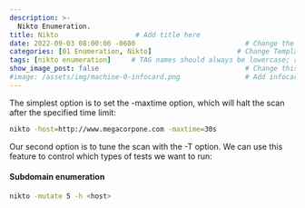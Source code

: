 ```yaml
---
description: >-
  Nikto Enumeration.
title: Nikto                   # Add title here
date: 2022-09-03 08:00:00 -0600                           # Change the date to match completion date
categories: [01 Enumeration, Nikto]                     # Change Templates to Writeup
tags: [nikto enumeration]     # TAG names should always be lowercase; replace template with writeup, and add relevant tags
show_image_post: false                                    # Change this to true
#image: /assets/img/machine-0-infocard.png                # Add infocard image here for post preview image
---
```

The simplest option is to set the -maxtime option, which will halt the scan after the specified time limit:
```bash
nikto -host=http://www.megacorpone.com -maxtime=30s
```
Our second option is to tune the scan with the -T option. We can use this feature to control which types of tests we want to run:

#### Subdomain enumeration
```bash
nikto -mutate 5 -h <host>
```

